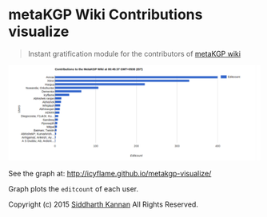 # metaKGP Wiki Contributions visualize

> Instant gratification module for the contributors of [metaKGP wiki](http://wiki.metakgp.org)

[![screenshot](img/screenshot.png)](http://icyflame.github.io/metakgp-visualize/)

See the graph at: http://icyflame.github.io/metakgp-visualize/

Graph plots the `editcount` of each user.

Copyright (c) 2015 [Siddharth Kannan](http://icyflame.github.io/) All Rights Reserved.
